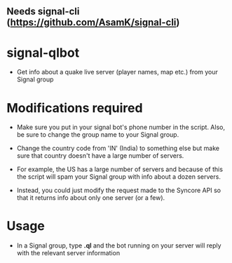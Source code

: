 ## Needs signal-cli (https://github.com/AsamK/signal-cli)

# signal-qlbot
* Get info about a quake live server (player names, map etc.) from your Signal group

# Modifications required

* Make sure you put in your signal bot's phone number in the script. Also, be sure to change the group name to your Signal group.

* Change the country code from 'IN' (India) to something else but make sure that country doesn't have a large number of servers. 

* For example, the US has a large number of servers and because of this the script will spam your Signal group with info about a dozen servers.

* Instead, you could just modify the request made to the Syncore API so that it returns info about only one server (or a few).

# Usage

* In a Signal group, type **.ql** and the bot running on your server will reply with the relevant server information
